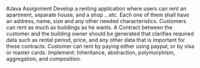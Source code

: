#Java Assignment
Develop a renting application where  users can rent an apartment, separate house, and a shop …etc. Each one of them shall have an address, name, size  and any other needed characteristics.
Customers can rent as much as buildings as he wants.
A Contract between the customer and the building owner should be generated that clarifies required data such as rental period, price, and any other data that is important for these contracts.
Customer can rent by paying either using paypal, or by visa or master cards.
Implement: Inheritance, abstraction, polymorphism, aggregation, and composition.

